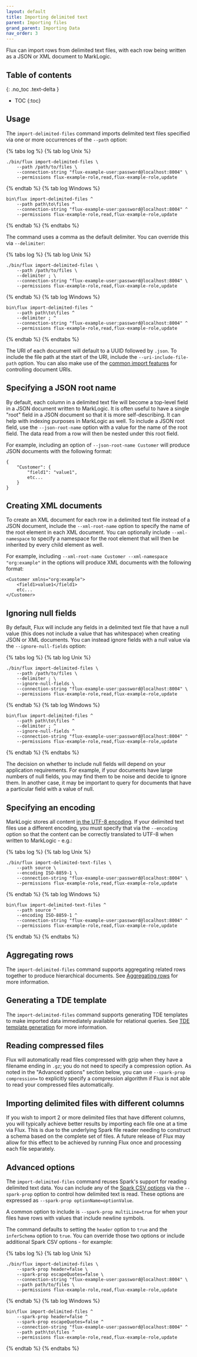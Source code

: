 ```yaml
---
layout: default
title: Importing delimited text
parent: Importing files
grand_parent: Importing Data
nav_order: 3
---
```


Flux can import rows from delimited text files, with each row being written as a JSON or XML document to MarkLogic.

## Table of contents
{: .no_toc .text-delta }

- TOC
{:toc}

## Usage

The `import-delimited-files` command imports delimited text files specified via one or more occurrences of the 
`--path` option:

{% tabs log %}
{% tab log Unix %}
```
./bin/flux import-delimited-files \
    --path /path/to/files \
    --connection-string "flux-example-user:password@localhost:8004" \
    --permissions flux-example-role,read,flux-example-role,update
```
{% endtab %}
{% tab log Windows %}
```
bin\flux import-delimited-files ^
    --path path\to\files ^
    --connection-string "flux-example-user:password@localhost:8004" ^
    --permissions flux-example-role,read,flux-example-role,update
```
{% endtab %}
{% endtabs %}

The command uses a comma as the default delimiter. You can override this via `--delimiter`:

{% tabs log %}
{% tab log Unix %}
```
./bin/flux import-delimited-files \
    --path /path/to/files \
    --delimiter ; \
    --connection-string "flux-example-user:password@localhost:8004" \
    --permissions flux-example-role,read,flux-example-role,update
```
{% endtab %}
{% tab log Windows %}
```
bin\flux import-delimited-files ^
    --path path\to\files ^
    --delimiter ; ^
    --connection-string "flux-example-user:password@localhost:8004" ^
    --permissions flux-example-role,read,flux-example-role,update
```
{% endtab %}
{% endtabs %}

The URI of each document will default to a UUID followed by `.json`. To include the file path at the start of the URI,
include the `--uri-include-file-path` option. You can also make use of the
[common import features](../common-import-features.md) for controlling document URIs.

## Specifying a JSON root name

By default, each column in a delimited text file will become a top-level field in a JSON document written to 
MarkLogic. It is often useful to have a single "root" field in a JSON document so that it is more self-describing. It
can help with indexing purposes in MarkLogic as well. To include a JSON root field, use the `--json-root-name` option with
a value for the name of the root field. The data read from a row will then be nested under this root field.

For example, including an option of `--json-root-name Customer` will produce JSON documents with the following format:

```
{
    "Customer": {
        "field1": "value1",
        etc...
    }
}
```

## Creating XML documents

To create an XML document for each row in a delimited text file instead of a JSON document, include the `--xml-root-name`
option to specify the name of the root element in each XML document. You can optionally include `--xml-namespace` to 
specify a namespace for the root element that will then be inherited by every child element as well.

For example, including `--xml-root-name Customer --xml-namespace "org:example"` in the options will produce XML 
documents with the following format:

```
<Customer xmlns="org:example">
    <field1>value1</field1>
    etc...
</Customer>
```

## Ignoring null fields

By default, Flux will include any fields in a delimited text file that have a null value (this does not include
a value that has whitespace) when creating JSON or XML documents. You can instead ignore fields with a null value
via the `--ignore-null-fields` option:

{% tabs log %}
{% tab log Unix %}
```
./bin/flux import-delimited-files \
    --path /path/to/files \
    --delimiter ; \
    --ignore-null-fields \
    --connection-string "flux-example-user:password@localhost:8004" \
    --permissions flux-example-role,read,flux-example-role,update
```
{% endtab %}
{% tab log Windows %}
```
bin\flux import-delimited-files ^
    --path path\to\files ^
    --delimiter ; ^
    --ignore-null-fields ^
    --connection-string "flux-example-user:password@localhost:8004" ^
    --permissions flux-example-role,read,flux-example-role,update
```
{% endtab %}
{% endtabs %}

The decision on whether to include null fields will depend on your application requirements. For example, if your
documents have large numbers of null fields, you may find them to be noise and decide to ignore them. In another case,
it may be important to query for documents that have a particular field with a value of null.

## Specifying an encoding

MarkLogic stores all content [in the UTF-8 encoding](https://docs.marklogic.com/guide/search-dev/encodings_collations#id_87576).
If your delimited text files use a different encoding, you must specify that via the `--encoding` option so that
the content can be correctly translated to UTF-8 when written to MarkLogic - e.g.:

{% tabs log %}
{% tab log Unix %}
```
./bin/flux import-delimited-text-files \
    --path source \
    --encoding ISO-8859-1 \
    --connection-string "flux-example-user:password@localhost:8004" \
    --permissions flux-example-role,read,flux-example-role,update
```
{% endtab %}
{% tab log Windows %}
```
bin\flux import-delimited-text-files ^
    --path source ^
    --encoding ISO-8859-1 ^
    --connection-string "flux-example-user:password@localhost:8004" ^
    --permissions flux-example-role,read,flux-example-role,update
```
{% endtab %}
{% endtabs %}

## Aggregating rows

The `import-delimited-files` command supports aggregating related rows together to produce hierarchical documents. See
[Aggregating rows](../aggregating-rows.md) for more information.

## Generating a TDE template

The `import-delimited-files` command supports generating TDE templates to make imported data immediately available for relational
queries. See [TDE template generation](../tde-generation.md) for more information.


## Reading compressed files

Flux will automatically read files compressed with gzip when they have a filename ending in `.gz`; you do not need to
specify a compression option. As noted in the "Advanced options" section below, you can use `--spark-prop compression=` to
explicitly specify a compression algorithm if Flux is not able to read your compressed files automatically.

## Importing delimited files with different columns

If you wish to import 2 or more delimited files that have different columns, you will typically achieve better results
by importing each file one at a time via Flux. This is due to the underlying Spark file reader needing to construct
a schema based on the complete set of files. A future release of Flux may allow for this effect to be achieved by running 
Flux once and processing each file separately.

## Advanced options

The `import-delimited-files` command reuses Spark's support for reading delimited text data. You can include any of
the [Spark CSV options](https://spark.apache.org/docs/3.5.6/sql-data-sources-csv.html) via the `--spark-prop` option
to control how delimited text is read. These options are expressed as `--spark-prop optionName=optionValue`.

A common option to include is `--spark-prop multiLine=true` for when your files have rows with values that include newline 
symbols. 

The command defaults to setting the `header` option to `true` and the
`inferSchema` option to `true`. You can override those two options or include additional Spark CSV options - for
example:

{% tabs log %}
{% tab log Unix %}
```
./bin/flux import-delimited-files \
    --spark-prop header=false \
    --spark-prop escapeQuotes=false \
    --connection-string "flux-example-user:password@localhost:8004" \
    --path path/to/files \
    --permissions flux-example-role,read,flux-example-role,update
```
{% endtab %}
{% tab log Windows %}
```
bin\flux import-delimited-files ^
    --spark-prop header=false ^
    --spark-prop escapeQuotes=false ^
    --connection-string "flux-example-user:password@localhost:8004" ^
    --path path\to\files ^
    --permissions flux-example-role,read,flux-example-role,update
```
{% endtab %}
{% endtabs %}
